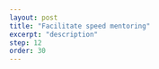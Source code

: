 ```yaml
---
layout: post
title: "Facilitate speed mentoring"
excerpt: "description"
step: 12
order: 30
---
```



